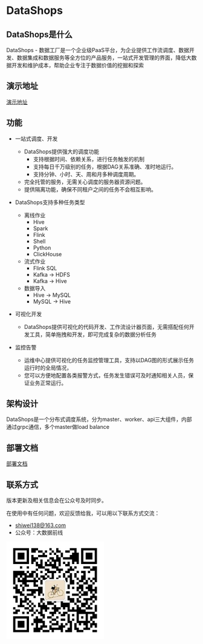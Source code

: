 # DataShops

## DataShops是什么
DataShops - 数据工厂是一个企业级PaaS平台，为企业提供工作流调度、数据开发、数据集成和数据服务等全方位的产品服务，一站式开发管理的界面，降低大数据开发和维护成本，帮助企业专注于数据价值的挖掘和探索
## 演示地址
[演示地址](https://demo.datashops.cn)

## 功能
* 一站式调度、开发
  * DataShops提供强大的调度功能
    * 支持根据时间、依赖关系，进行任务触发的机制
    * 支持每日千万级别的任务，根据DAG关系准确、准时地运行。
    * 支持分钟、小时、天、周和月多种调度周期。
  * 完全托管的服务，无需关心调度的服务器资源问题。
  * 提供隔离功能，确保不同租户之间的任务不会相互影响。
* DataShops支持多种任务类型
  * 离线作业
    * Hive
    * Spark
    * Flink
    * Shell
    * Python
    * ClickHouse
  * 流式作业
    * Flink SQL
    * Kafka -> HDFS
    * Kafka -> Hive
  * 数据导入
    * Hive -> MySQL
    * MySQL -> Hive
* 可视化开发
  * DataShops提供可视化的代码开发、工作流设计器页面，无需搭配任何开发工具，简单拖拽和开发，即可完成复杂的数据分析任务

* 监控告警
  * 运维中心提供可视化的任务监控管理工具，支持以DAG图的形式展示任务运行时的全局情况，
  * 您可以方便地配置各类报警方式，任务发生错误可及时通知相关人员，保证业务正常运行。

## 架构设计
DataShops是一个分布式调度系统，分为master、worker、api三大组件，内部通过grpc通信，多个master做load balance
## 部署文档
[部署文档](https://github.com/NextMark/datashops/wiki/%E9%83%A8%E7%BD%B2%E6%96%87%E6%A1%A3)
## 联系方式
版本更新及相关信息会在公众号及时同步。

在使用中有任何问题，欢迎反馈给我，可以用以下联系方式交流：

* shiwei138@163.com
* 公众号：大数据前线

![qr-code](https://github.com/NextMark/datashops/raw/master/docs/gzh_qrcode.jpg)
